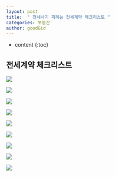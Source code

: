 ```yaml
---
layout: post
title:  " 전세사기 피하는 전세계약 체크리스트 "
categories: 부동산
author: goodGid
---
```

* content
{:toc}

## 전세계약 체크리스트

![](/assets/img/house/House-JeonSe-Contract-Caution-List_1.png)

![](/assets/img/house/House-JeonSe-Contract-Caution-List_2.png)

![](/assets/img/house/House-JeonSe-Contract-Caution-List_3.png)

![](/assets/img/house/House-JeonSe-Contract-Caution-List_4.png)

![](/assets/img/house/House-JeonSe-Contract-Caution-List_5.png)

![](/assets/img/house/House-JeonSe-Contract-Caution-List_6.png)

![](/assets/img/house/House-JeonSe-Contract-Caution-List_7.png)

![](/assets/img/house/House-JeonSe-Contract-Caution-List_8.png)

![](/assets/img/house/House-JeonSe-Contract-Caution-List_9.png)
